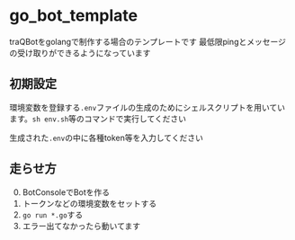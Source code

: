 # go_bot_template

traQBotをgolangで制作する場合のテンプレートです
最低限pingとメッセージの受け取りができるようになっています

## 初期設定

環境変数を登録する`.env`ファイルの生成のためにシェルスクリプトを用いています。`sh env.sh`等のコマンドで実行してください

生成された`.env`の中に各種token等を入力してください

## 走らせ方

0. BotConsoleでBotを作る
2. トークンなどの環境変数をセットする
1. `go run *.go`する
1. エラー出てなかったら動いてます
